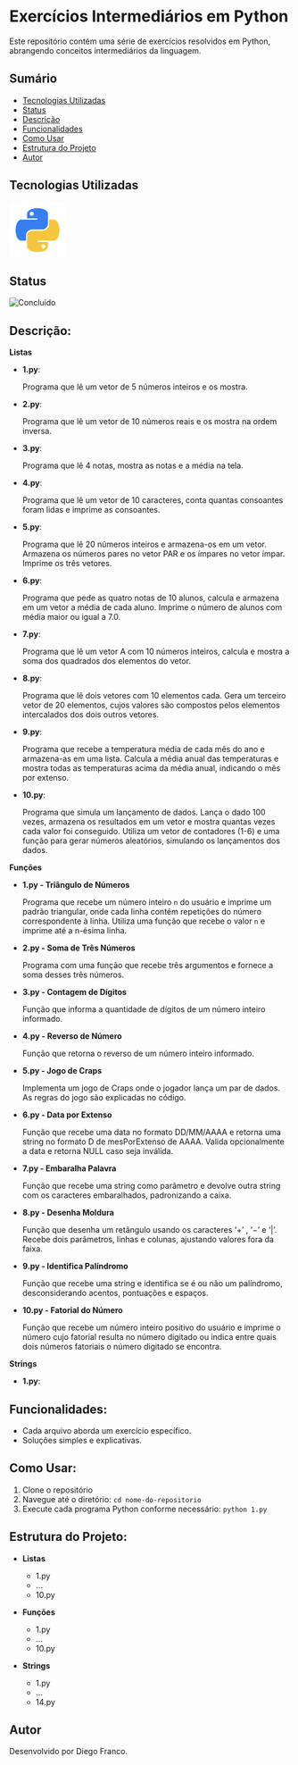 # Exercícios Intermediários em Python

Este repositório contém uma série de exercícios resolvidos em Python, abrangendo conceitos intermediários da linguagem.

## Sumário

- [Tecnologias Utilizadas](#tecnologias-utilizadas)
- [Status](#status)
- [Descrição](#descrição)
- [Funcionalidades](#funcionalidades)
- [Como Usar](#como-usar)
- [Estrutura do Projeto](#estrutura-do-projeto)
- [Autor](#autor)

## Tecnologias Utilizadas

<div style="display: flex; flex-direction: row;">
  <div style="margin-right: 20px; display: flex; justify-content: flex-start;">
    <img src="img/python.png" alt="Logo Python" width="100"/>
  </div>
</div>

## Status

![Concluído](http://img.shields.io/static/v1?label=STATUS&message=CONCLUIDO&color=GREEN&style=for-the-badge)

## Descrição:

**Listas**

- **1.py**:

  Programa que lê um vetor de 5 números inteiros e os mostra.

- **2.py**:

  Programa que lê um vetor de 10 números reais e os mostra na ordem inversa.

- **3.py**:

  Programa que lê 4 notas, mostra as notas e a média na tela.

- **4.py**:

  Programa que lê um vetor de 10 caracteres, conta quantas consoantes foram lidas e imprime as consoantes.

- **5.py**:

  Programa que lê 20 números inteiros e armazena-os em um vetor. Armazena os números pares no vetor PAR e os ímpares no vetor ímpar. Imprime os três vetores.

- **6.py**:

  Programa que pede as quatro notas de 10 alunos, calcula e armazena em um vetor a média de cada aluno. Imprime o número de alunos com média maior ou igual a 7.0.

- **7.py**:

  Programa que lê um vetor A com 10 números inteiros, calcula e mostra a soma dos quadrados dos elementos do vetor.

- **8.py**:

  Programa que lê dois vetores com 10 elementos cada. Gera um terceiro vetor de 20 elementos, cujos valores são compostos pelos elementos intercalados dos dois outros vetores.

- **9.py**:

  Programa que recebe a temperatura média de cada mês do ano e armazena-as em uma lista. Calcula a média anual das temperaturas e mostra todas as temperaturas acima da média anual, indicando o mês por extenso.

- **10.py**:

  Programa que simula um lançamento de dados. Lança o dado 100 vezes, armazena os resultados em um vetor e mostra quantas vezes cada valor foi conseguido. Utiliza um vetor de contadores (1-6) e uma função para gerar números aleatórios, simulando os lançamentos dos dados.

**Funções**

- **1.py - Triângulo de Números**

  Programa que recebe um número inteiro `n` do usuário e imprime um padrão triangular, onde cada linha contém repetições do número correspondente à linha. Utiliza uma função que recebe o valor `n` e imprime até a n-ésima linha.

- **2.py - Soma de Três Números**

  Programa com uma função que recebe três argumentos e fornece a soma desses três números.

- **3.py - Contagem de Dígitos**

  Função que informa a quantidade de dígitos de um número inteiro informado.

- **4.py - Reverso de Número**

  Função que retorna o reverso de um número inteiro informado.

- **5.py - Jogo de Craps**

  Implementa um jogo de Craps onde o jogador lança um par de dados. As regras do jogo são explicadas no código.

- **6.py - Data por Extenso**

  Função que recebe uma data no formato DD/MM/AAAA e retorna uma string no formato D de mesPorExtenso de AAAA. Valida opcionalmente a data e retorna NULL caso seja inválida.

- **7.py - Embaralha Palavra**

  Função que recebe uma string como parâmetro e devolve outra string com os caracteres embaralhados, padronizando a caixa.

- **8.py - Desenha Moldura**

  Função que desenha um retângulo usando os caracteres ‘+’ , ‘−’ e ‘|’. Recebe dois parâmetros, linhas e colunas, ajustando valores fora da faixa.

- **9.py - Identifica Palíndromo**

  Função que recebe uma string e identifica se é ou não um palíndromo, desconsiderando acentos, pontuações e espaços.

- **10.py - Fatorial do Número**

  Função que recebe um número inteiro positivo do usuário e imprime o número cujo fatorial resulta no número digitado ou indica entre quais dois números fatoriais o número digitado se encontra.

**Strings**

- **1.py**:

## Funcionalidades:

- Cada arquivo aborda um exercício específico.
- Soluções simples e explicativas.

## Como Usar:

1. Clone o repositório
2. Navegue até o diretório: `cd nome-do-repositorio`
3. Execute cada programa Python conforme necessário: `python 1.py`

## Estrutura do Projeto:

- **Listas**

  - 1.py
  - ...
  - 10.py

- **Funções**

  - 1.py
  - ...
  - 10.py

- **Strings**
  - 1.py
  - ...
  - 14.py

## Autor

Desenvolvido por Diego Franco.
